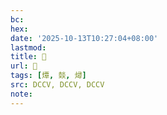 ```yaml
---
bc:
hex:
date: '2025-10-13T10:27:04+08:00'
lastmod:
title: 􂾕
url: 􂾕
tags: [燂, 燅, 燖]
src: DCCV, DCCV, DCCV
note:
---
```

